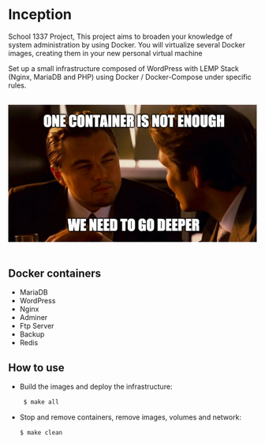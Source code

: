 # Inception

School 1337 Project, This project aims to broaden your knowledge of system administration by using Docker.
You will virtualize several Docker images, creating them in your new personal virtual
machine

Set up a small infrastructure composed of WordPress with LEMP Stack (Nginx, MariaDB and PHP) using Docker / Docker-Compose under specific rules.
<br></br>

<img src="./image.png"  alt="Score"> <br></br>

## Docker containers

- MariaDB
- WordPress
- Nginx
- Adminer
- Ftp Server
- Backup 
- Redis

## How to use

- Build the images and deploy the infrastructure:

  ```sh
   $ make all
   ```

- Stop and remove containers, remove images, volumes and network:

	```sh
	$ make clean
	```

